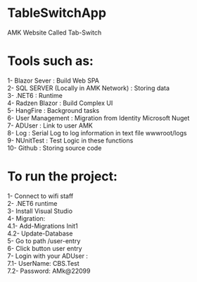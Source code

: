 # TableSwitchApp
AMK  Website Called Tab-Switch
# Tools such as:
  1- Blazor Sever : Build Web SPA<br />
  2- SQL SERVER (Locally in AMK Network) : Storing data<br />
  3- .NET6 : Runtime <br />
  4- Radzen Blazor : Build Complex UI<br />
  5- HangFire : Background tasks<br />
  6- User Management : Migration from Identity Microsoft Nuget<br />
  7- ADUser : Link to user AMK<br />
  8- Log : Serial Log to log information in text file wwwroot/logs<br />
  9- NUnitTest : Test Logic in these functions<br />
  10- Github : Storing source code<br />
# To run the project:
  1- Connect to wifi staff<br />
  2- .NET6 runtime<br />
  3- Install Visual Studio<br />
  4- Migration:<br />
    4.1- Add-Migrations Init1<br />
    4.2- Update-Database<br />
  5- Go to path /user-entry<br />
  6- Click button user entry<br />
  7- Login with your ADUser : <br />
    7.1- UserName: CBS.Test<br />
    7.2- Password: AMk@22099<br />
  
